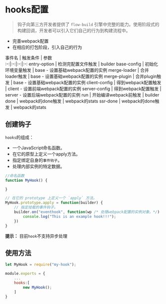 # hooks配置

> 钩子向第三方开发者提供了 `flow-build` 引擎中完整的能力。使用阶段式的构建回调，开发者可以引入它们自己的行为到构建流程中。

- 完善webpack配置
- 在相应的打包阶段，引入自己的行为

事件名  | 触发条件 | 参数   
:-:|:-:|:-:|:-:
entry-option | 检测完配置文件触发 | builder
base-config  | 初始化环境变量触发 | base - 设置基础webpack配置的实例
merge-loader  | 合并loader触发 | base - 设置基础webpack配置的实例
merge-plugin  | 合并plugin触发 | base - 设置基础webpack配置的实例
client-config  | 得到webpack配置触发 | client - 设置前端webpack配置的实例
server-config  | 得到webpack配置触发 | server - 设置后端webpack配置的实例
run  | 开始编译webpack前触发 | builder
done  | webpack的done触发 | webpack的stats
ssr-done  | webpack的done触发 | webpack的stats


## 创建钩子

`hooks`的组成：

- 一个JavaScript命名函数。
- 在它的原型上定义一个apply方法。
- 指定绑定自身的`事件钩子`。
- 处理内部实例的特定数据。

```js
//命名函数
function MyHook() {

}

// 在它的 prototype 上定义一个 `apply` 方法。
MyHook.prototype.apply = function(builder) {
    // 指定挂载的事件钩子。
    builder.on("eventhook", function(wp /* 处理webpack配置的实例对象。*/) {
        console.log("This is an example hook!!!");
    })
}
```
**提示：** 目前`hook`不支持异步处理


## 使用方法

```js
let MyHook = require("my-hook");

module.exports = {
    ...
    hooks:[
        new MyHook();
    ]
}
```